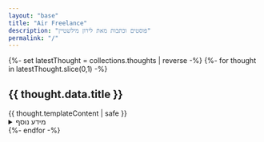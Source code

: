 ```yaml
---
layout: "base"
title: "Air Freelance"
description: "פוסטים וכתבות מאת לירון מילשטיין"
permalink: "/"
---
```

{%- set latestThought = collections.thoughts | reverse -%}
{%- for thought in latestThought.slice(0,1) -%}
  <article>
    <h2>{{ thought.data.title }}</h2>
        {{ thought.templateContent | safe }}
<details>
<summary>מידע נוסף</summary>
<p>
עוד מחשבות על {%- for tag in thought.data.tags -%} {%- if tag != "thoughts" -%}<a href="{{ tagUrl | url }}"> {{ tag }} </a>•{% endif %}{% endfor %}
<time>{{ thought.date | hebrewDate }}</time>
<time datetime="{{ thought.date }}">{{ thought.date | displayDate }}</time>
<time datetime="{{ thought.date }}">{{ thought.date | hebrewDate }}</time>
</p>
</details>
    </article>
    {%- endfor -%}